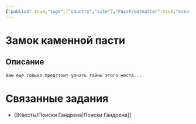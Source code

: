 ```yaml
---
{"publish":true,"tags":["country","site"],"PassFrontmatter":true,"created":"2025-04-02T15:12:45.542+03:00","updated":"2025-04-02T18:03:47.913+03:00"}
---
```


# Замок каменной пасти
## Описание
`Вам ещё только предстоит узнать тайны этого места...`


# Связанные задания

- [[Квесты/Поиски Гандрена\|Поиски Гандрена]]


